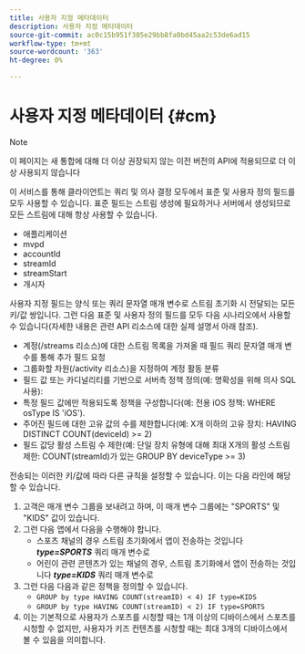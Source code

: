 ```yaml
---
title: 사용자 지정 메타데이터
description: 사용자 지정 메타데이터
source-git-commit: ac0c15b951f305e29bb8fa0bd45aa2c53de6ad15
workflow-type: tm+mt
source-wordcount: '363'
ht-degree: 0%

---
```




# 사용자 지정 메타데이터 {#cm}

>[!NOTE]
>
> 이 페이지는 새 통합에 대해 더 이상 권장되지 않는 이전 버전의 API에 적용되므로 더 이상 사용되지 않습니다

이 서비스를 통해 클라이언트는 쿼리 및 의사 결정 모두에서 표준 및 사용자 정의 필드를 모두 사용할 수 있습니다. 표준 필드는 스트림 생성에 필요하거나 서버에서 생성되므로 모든 스트림에 대해 항상 사용할 수 있습니다.

* 애플리케이션
* mvpd
* accountId
* streamId
* streamStart
* 개시자


사용자 지정 필드는 양식 또는 쿼리 문자열 매개 변수로 스트림 초기화 시 전달되는 모든 키/값 쌍입니다. 그런 다음 표준 및 사용자 정의 필드를 모두 다음 시나리오에서 사용할 수 있습니다(자세한 내용은 관련 API 리소스에 대한 실제 설명서 아래 참조).

* 계정(/streams 리소스)에 대한 스트림 목록을 가져올 때 필드 쿼리 문자열 매개 변수를 통해 추가 필드 요청
* 그룹화할 차원(/activity 리소스)을 지정하여 계정 활동 분류
* 필드 값 또는 카디널리티를 기반으로 서버측 정책 정의(예: 명확성을 위해 의사 SQL 사용):
* 특정 필드 값에만 적용되도록 정책을 구성합니다(예: 전용 iOS 정책: WHERE osType IS &#39;iOS&#39;).
* 주어진 필드에 대한 고유 값의 수를 제한합니다(예: X개 이하의 고유 장치: HAVING DISTINCT COUNT(deviceId) >= 2)
* 필드 값당 활성 스트림 수 제한(예: 단일 장치 유형에 대해 최대 X개의 활성 스트림 제한: COUNT(streamId)가 있는 GROUP BY deviceType >= 3)


전송되는 이러한 키/값에 따라 다른 규칙을 설정할 수 있습니다. 이는 다음 라인에 해당할 수 있습니다.

1. 고객은 매개 변수 그룹을 보내려고 하며, 이 매개 변수 그룹에는 &quot;SPORTS&quot; 및 &quot;KIDS&quot; 값이 있습니다.
1. 그런 다음 앱에서 다음을 수행해야 합니다.
   * 스포츠 채널의 경우 스트림 초기화에서 앱이 전송하는 것입니다 ***type=SPORTS*** 쿼리 매개 변수로
   * 어린이 관련 콘텐츠가 있는 채널의 경우, 스트림 초기화에서 앱이 전송하는 것입니다 ***type=KIDS*** 쿼리 매개 변수로
1. 그런 다음 다음과 같은 정책을 정의할 수 있습니다.
   * `GROUP by type HAVING COUNT(streamID) < 4) IF type=KIDS`
   * `GROUP by type HAVING COUNT(streamID) < 2) IF type=SPORTS`
1. 이는 기본적으로 사용자가 스포츠를 시청할 때는 1개 이상의 디바이스에서 스포츠를 시청할 수 없지만, 사용자가 키즈 컨텐츠를 시청할 때는 최대 3개의 디바이스에서 볼 수 있음을 의미합니다.

